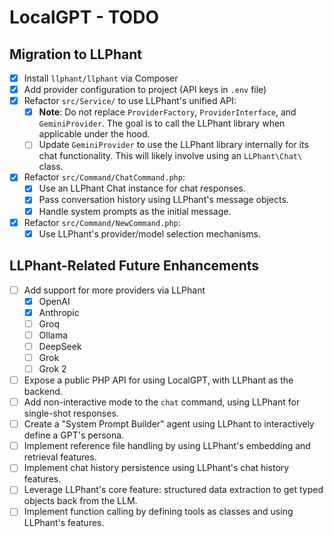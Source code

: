 # LocalGPT - TODO

## Migration to LLPhant

- [x] Install `llphant/llphant` via Composer
- [x] Add provider configuration to project (API keys in `.env` file)
- [x] Refactor `src/Service/` to use LLPhant's unified API:
   - [x] **Note**: Do not replace `ProviderFactory`, `ProviderInterface`, and `GeminiProvider`. The goal is to call the LLPhant library when applicable under the hood.
   - [ ] Update `GeminiProvider` to use the LLPhant library internally for its chat functionality. This will likely involve using an `LLPhant\Chat\` class.
- [x] Refactor `src/Command/ChatCommand.php`:
   - [x] Use an LLPhant Chat instance for chat responses.
   - [x] Pass conversation history using LLPhant's message objects.
   - [x] Handle system prompts as the initial message.
- [x] Refactor `src/Command/NewCommand.php`:
   - [x] Use LLPhant's provider/model selection mechanisms.

## LLPhant-Related Future Enhancements

- [ ] Add support for more providers via LLPhant
  - [X] OpenAI
  - [X] Anthropic
  - [ ] Groq
  - [ ] Ollama
  - [ ] DeepSeek
  - [ ] Grok
  - [ ] Grok 2
- [ ] Expose a public PHP API for using LocalGPT, with LLPhant as the backend.
- [ ] Add non-interactive mode to the `chat` command, using LLPhant for single-shot responses.
- [ ] Create a "System Prompt Builder" agent using LLPhant to interactively define a GPT's persona.
- [ ] Implement reference file handling by using LLPhant's embedding and retrieval features.
- [ ] Implement chat history persistence using LLPhant's chat history features.
- [ ] Leverage LLPhant's core feature: structured data extraction to get typed objects back from the LLM.
- [ ] Implement function calling by defining tools as classes and using LLPhant's features.
